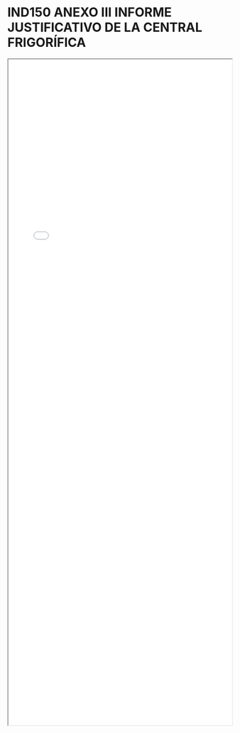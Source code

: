 
# IND150 ANEXO III INFORME JUSTIFICATIVO DE LA CENTRAL FRIGORÍFICA

<iframe src="../IND150 ANEXO III INFORME JUSTIFICATIVO DE LA CENTRAL FRIGORÍFICA.pdf" width="100%" height="1500px"></iframe>

